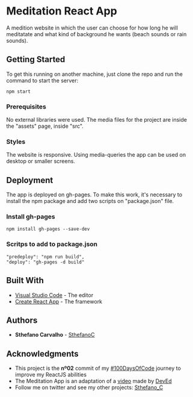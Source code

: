 # Meditation React App

A medition website in which the user can choose for how long he will meditatate and what kind of background he wants (beach sounds or rain sounds).

## Getting Started

To get this running on another machine, just clone the repo and run the command to start the server:
```
npm start
```


### Prerequisites

No external libraries were used. The media files for the project are inside the "assets" page, inside "src".



### Styles

The website is responsive. Using media-queries the app can be used on desktop or smaller screens.


## Deployment

The app is deployed on gh-pages. To make this work, it's necessary to install the npm package and add two scripts on "package.json" file.
### Install gh-pages
```
npm install gh-pages --save-dev
```
### Scritps to add to package.json
```
"predeploy": "npm run build",
"deploy": "gh-pages -d build"
```

## Built With

* [Visual Studio Code](https://code.visualstudio.com/) - The editor
* [Create React App](https://github.com/facebook/create-react-app) - The framework


## Authors

* **Sthefano Carvalho** - [SthefanoC](https://github.com/sthefanoc)


## Acknowledgments

* This project is the **nº02** commit of my [#100DaysOfCode](https://www.100daysofcode.com/) journey to improve my ReactJS abilities
* The Meditation App is an adaptation of a [video](https://youtu.be/oMBXdZzYqEk) made by [DevEd](https://github.com/developedbyed)
* Follow me on twitter and see my other projects: [Sthefano_C](https://twitter.com/Sthefano_C)